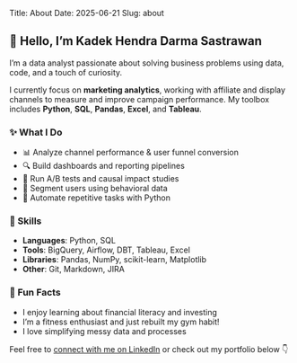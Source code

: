 Title: About
Date: 2025-06-21
Slug: about

## 👋 Hello, I’m Kadek Hendra Darma Sastrawan

I’m a data analyst passionate about solving business problems using data, code, and a touch of curiosity.

I currently focus on **marketing analytics**, working with affiliate and display channels to measure and improve campaign performance. My toolbox includes **Python**, **SQL**, **Pandas**, **Excel**, and **Tableau**.

### ✨ What I Do
- 📊 Analyze channel performance & user funnel conversion
- 🔍 Build dashboards and reporting pipelines
- 🧪 Run A/B tests and causal impact studies
- 🧠 Segment users using behavioral data
- 🤖 Automate repetitive tasks with Python

### 🧰 Skills
- **Languages**: Python, SQL
- **Tools**: BigQuery, Airflow, DBT, Tableau, Excel
- **Libraries**: Pandas, NumPy, scikit-learn, Matplotlib
- **Other**: Git, Markdown, JIRA

### 🧭 Fun Facts
- I enjoy learning about financial literacy and investing
- I’m a fitness enthusiast and just rebuilt my gym habit!
- I love simplifying messy data and processes

Feel free to [connect with me on LinkedIn](https://www.linkedin.com/in/kadek-hendra/) or check out my portfolio below 👇
